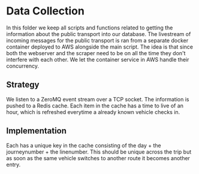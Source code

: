 # Data Collection
In this folder we keep all scripts and functions related to getting the information about the public transport into our database. 
The livestream of incoming messages for the public transport is ran from a separate docker container deployed to AWS alongside the main script. 
The idea is that since both the webserver and the scraper need to be on all the time they don't interfere with each other. We let the container service in AWS handle their concurrency. 

## Strategy
We listen to a ZeroMQ event stream over a TCP socket. The information is pushed to a Redis cache. 
Each item in the cache has a time to live of an hour, which is refreshed everytime a already known vehicle checks in. 


## Implementation
Each has a unique key in the cache consisting of the day + the journeynumber + the linenumber. This should be unique across the trip but as soon as the same vehicle switches to another route it becomes another entry. 
